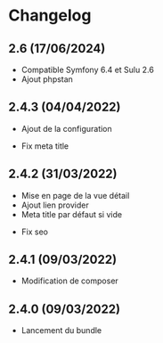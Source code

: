 # Changelog

## 2.6 (17/06/2024)

+ Compatible Symfony 6.4 et Sulu 2.6
+ Ajout phpstan

## 2.4.3 (04/04/2022)

+ Ajout de la configuration
- Fix meta title

## 2.4.2 (31/03/2022)

+ Mise en page de la vue détail
+ Ajout lien provider
+ Meta title par défaut si vide
- Fix seo

## 2.4.1 (09/03/2022)

+ Modification de composer 

## 2.4.0 (09/03/2022)

+ Lancement du bundle